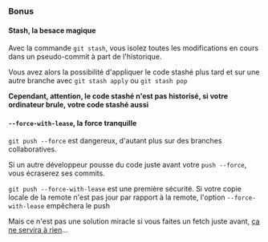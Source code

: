 ### Bonus

#### Stash, la besace magique

Avec la commande `git stash`, vous isolez toutes les modifications en cours dans un pseudo-commit à part de l'historique.

Vous avez alors la possibilité d'appliquer le code stashé plus tard et sur une autre branche avec `git stash apply` ou `git stash pop`

**Cependant, attention, le code stashé n'est pas historisé, si votre ordinateur brule, votre code stashé aussi**

#### `--force-with-lease`, la force tranquille 

`git push --force` est dangereux, d'autant plus sur des branches collaboratives. 

Si un autre développeur pousse du code juste avant votre `push --force`, vous écraserez ses commits.

`git push --force-with-lease` est une première sécurité. 
Si votre copie locale de la remote n'est pas jour par rapport à la remote, l'option `--force-with-lease` empêchera le push

Mais ce n'est pas une solution miracle si vous faites un fetch juste avant, 
[ça ne servira à rien](https://blog.stack-labs.com/code/git_force_with_lease/)... 
